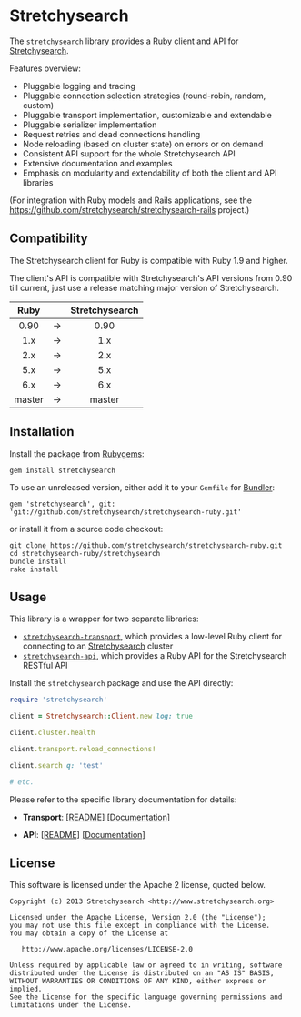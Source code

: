# Stretchysearch

The `stretchysearch` library provides a Ruby client and API for [Stretchysearch](http://stretchysearch.org).

Features overview:

* Pluggable logging and tracing
* Pluggable connection selection strategies (round-robin, random, custom)
* Pluggable transport implementation, customizable and extendable
* Pluggable serializer implementation
* Request retries and dead connections handling
* Node reloading (based on cluster state) on errors or on demand
* Consistent API support for the whole Stretchysearch API
* Extensive documentation and examples
* Emphasis on modularity and extendability of both the client and API libraries

(For integration with Ruby models and Rails applications,
see the <https://github.com/stretchysearch/stretchysearch-rails> project.)

## Compatibility

The Stretchysearch client for Ruby is compatible with Ruby 1.9 and higher.

The client's API is compatible with Stretchysearch's API versions from 0.90 till current,
just use a release matching major version of Stretchysearch.

| Ruby          |   | Stretchysearch |
|:-------------:|:-:| :-----------: |
| 0.90          | → | 0.90          |
| 1.x           | → | 1.x           |
| 2.x           | → | 2.x           |
| 5.x           | → | 5.x           |
| 6.x           | → | 6.x           |
| master        | → | master        |

## Installation

Install the package from [Rubygems](https://rubygems.org):

    gem install stretchysearch

To use an unreleased version, either add it to your `Gemfile` for [Bundler](http://gembundler.com):

    gem 'stretchysearch', git: 'git://github.com/stretchysearch/stretchysearch-ruby.git'

or install it from a source code checkout:

    git clone https://github.com/stretchysearch/stretchysearch-ruby.git
    cd stretchysearch-ruby/stretchysearch
    bundle install
    rake install

## Usage

This library is a wrapper for two separate libraries:

* [`stretchysearch-transport`](https://github.com/stretchysearch/stretchysearch-ruby/tree/master/stretchysearch-transport),
  which provides a low-level Ruby client for connecting to an [Stretchysearch](http://stretchysearch.org) cluster
* [`stretchysearch-api`](https://github.com/stretchysearch/stretchysearch-ruby/tree/master/stretchysearch-api),
  which provides a Ruby API for the Stretchysearch RESTful API

Install the `stretchysearch` package and use the API directly:

```ruby
require 'stretchysearch'

client = Stretchysearch::Client.new log: true

client.cluster.health

client.transport.reload_connections!

client.search q: 'test'

# etc.
```

Please refer to the specific library documentation for details:

* **Transport**:
   [[README]](https://github.com/stretchysearch/stretchysearch-ruby/blob/master/stretchysearch-transport/README.md)
   [[Documentation]](http://rubydoc.info/gems/stretchysearch-transport/file/README.markdown)

* **API**:
   [[README]](https://github.com/stretchysearch/stretchysearch-ruby/blob/master/stretchysearch-api/README.md)
   [[Documentation]](http://rubydoc.info/gems/stretchysearch-api/file/README.markdown)

## License

This software is licensed under the Apache 2 license, quoted below.

    Copyright (c) 2013 Stretchysearch <http://www.stretchysearch.org>

    Licensed under the Apache License, Version 2.0 (the "License");
    you may not use this file except in compliance with the License.
    You may obtain a copy of the License at

       http://www.apache.org/licenses/LICENSE-2.0

    Unless required by applicable law or agreed to in writing, software
    distributed under the License is distributed on an "AS IS" BASIS,
    WITHOUT WARRANTIES OR CONDITIONS OF ANY KIND, either express or implied.
    See the License for the specific language governing permissions and
    limitations under the License.

